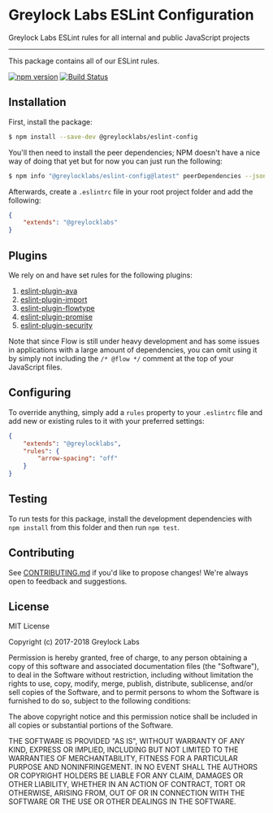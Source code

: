 # Greylock Labs ESLint Configuration

Greylock Labs ESLint rules for all internal and public JavaScript projects

---

This package contains all of our ESLint rules.

[![npm version](https://badge.fury.io/js/%40greylocklabs%2Feslint-config.svg)](https://badge.fury.io/js/%40greylocklabs%2Feslint-config)
[![Build Status](https://travis-ci.org/greylocklabs/js.svg?branch=master)](https://travis-ci.org/greylocklabs/js)

## Installation

First, install the package:

```sh
$ npm install --save-dev @greylocklabs/eslint-config
```

You'll then need to install the peer dependencies; NPM doesn't have a nice way of doing that yet but for now you can
just run the following:

```sh
$ npm info "@greylocklabs/eslint-config@latest" peerDependencies --json | command sed 's/[\{\},]//g ; s/: /@/g' | xargs npm install --save-dev "@greylocklabs/eslint-config@latest"
```

Afterwards, create a `.eslintrc` file in your root project folder and add the following:

```json
{
    "extends": "@greylocklabs"
}
```

## Plugins

We rely on and have set rules for the following plugins:

1. [eslint-plugin-ava](https://github.com/avajs/eslint-plugin-ava)
2. [eslint-plugin-import](https://github.com/benmosher/eslint-plugin-import)
3. [eslint-plugin-flowtype](https://github.com/gajus/eslint-plugin-flowtype)
4. [eslint-plugin-promise](https://github.com/xjamundx/eslint-plugin-promise)
5. [eslint-plugin-security](https://github.com/nodesecurity/eslint-plugin-security)

Note that since Flow is still under heavy development and has some issues in applications with a large amount of
dependencies, you can omit using it by simply not including the `/* @flow */` comment at the top of your JavaScript
files.

## Configuring

To override anything, simply add a `rules` property to your `.eslintrc` file and add new or existing rules to it with
your preferred settings:

```json
{
    "extends": "@greylocklabs",
    "rules": {
        "arrow-spacing": "off"
    }
}
```

## Testing

To run tests for this package, install the development dependencies with `npm install` from this folder and then run
`npm test`.

## Contributing

See [CONTRIBUTING.md](../.github/CONTRIBUTING.md) if you'd like to propose changes! We're always open to feedback and
suggestions.

## License

MIT License

Copyright (c) 2017-2018 Greylock Labs

Permission is hereby granted, free of charge, to any person obtaining a copy
of this software and associated documentation files (the "Software"), to deal
in the Software without restriction, including without limitation the rights
to use, copy, modify, merge, publish, distribute, sublicense, and/or sell
copies of the Software, and to permit persons to whom the Software is
furnished to do so, subject to the following conditions:

The above copyright notice and this permission notice shall be included in all
copies or substantial portions of the Software.

THE SOFTWARE IS PROVIDED "AS IS", WITHOUT WARRANTY OF ANY KIND, EXPRESS OR
IMPLIED, INCLUDING BUT NOT LIMITED TO THE WARRANTIES OF MERCHANTABILITY,
FITNESS FOR A PARTICULAR PURPOSE AND NONINFRINGEMENT. IN NO EVENT SHALL THE
AUTHORS OR COPYRIGHT HOLDERS BE LIABLE FOR ANY CLAIM, DAMAGES OR OTHER
LIABILITY, WHETHER IN AN ACTION OF CONTRACT, TORT OR OTHERWISE, ARISING FROM,
OUT OF OR IN CONNECTION WITH THE SOFTWARE OR THE USE OR OTHER DEALINGS IN THE
SOFTWARE.
